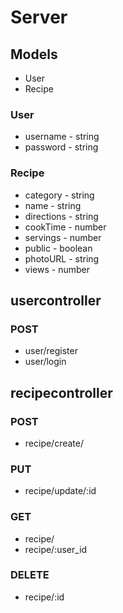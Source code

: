 # Server

## Models
- User
- Recipe

### User
- username - string
- password - string

### Recipe
- category - string
- name - string
- directions - string
- cookTime - number
- servings - number
- public - boolean
- photoURL - string
- views - number

## usercontroller

### POST
- user/register
- user/login

## recipecontroller

### POST
- recipe/create/

### PUT
- recipe/update/:id

### GET
- recipe/
- recipe/:user_id

### DELETE
- recipe/:id